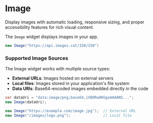 # Image

<Ingress>
Display images with automatic loading, responsive sizing, and proper accessibility features for rich visual content.
</Ingress>

The `Image` widget displays images in your app.

```csharp demo-below
new Image("https://api.images.cat/150/150")
```

### Supported Image Sources

The Image widget works with multiple source types:

- **External URLs**: Images hosted on external servers
- **Local files**: Images stored in your application's file system
- **Data URIs**: Base64-encoded images embedded directly in the code

```csharp
var dataUri = "data:image/png;base64,iVBORw0KGgoAAAANS...";
new Image(dataUri);

new Image("https://example.com/image.jpg");  // External URL
new Image("/images/logo.png");               // Local file
```

<WidgetDocs Type="Ivy.Image" ExtensionTypes="Ivy.ImageExtensions" SourceUrl="https://github.com/Ivy-Interactive/Ivy-Framework/blob/main/Ivy/Widgets/Primitives/Image.cs"/>
